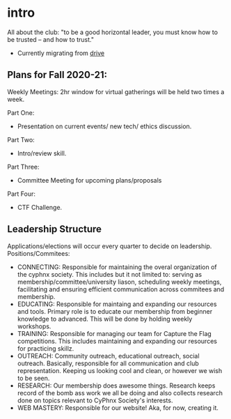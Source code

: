 # intro
All about the club:
"to be a good horizontal leader, you must know how to be trusted – and how to trust."

* Currently migrating from [drive](https://docs.google.com/document/d/179a0z2PMum3ukpEWOt_Z_I0118wY9MENZohIYo4dm2U/edit?usp=sharing) 

## Plans for Fall 2020-21:
Weekly Meetings:
2hr window for virtual gatherings will be held two times a week.

Part One:
- Presentation on current events/ new tech/ ethics discussion.

Part Two:
- Intro/review skill.

Part Three:
- Committee Meeting for upcoming plans/proposals

Part Four:
- CTF Challenge.

## Leadership Structure
Applications/elections will occur every quarter to decide on leadership.
Positions/Commitees:
- CONNECTING:
Responsible for maintaining the overal organization of the cyphnx society. This includes but it not limited to: serving as membership/committee/university liason, scheduling weekly meetings, facilitating and ensuring efficient communication across commitees and membership.
- EDUCATING:
Responsible for maintaing and expanding our resources and tools. Primary role is to educate our membership from beginner knowledge to advanced. This will be done by holding weekly workshops. 
- TRAINING:
Responsible for managing our team for Capture the Flag competitions. This includes maintaining and expanding our resources for practicing skillz. 
- OUTREACH:
Community outreach, educational outreach, social outreach. Basically, responsible for all communication and club representation. Keeping us looking cool and clean, or however we wish to be seen.
- RESEARCH:
Our membership does awesome things. Research keeps record of the bomb ass work we all be doing and also collects research done on topics relevant to CyPhnx Society's interests.
- WEB MASTERY:
Responsible for our website! Aka, for now, creating it.
